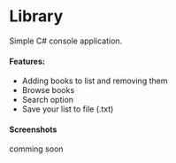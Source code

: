 # Library
Simple C# console application.

#### Features:
- Adding books to list and removing them
- Browse books
- Search option
- Save your list to file (.txt)

#### Screenshots
comming soon

